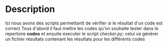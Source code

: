 # Description
Ici nous avons des scripts permettantt de vérifier si le résultat d'un code est correct
Tous d'abord il faut mettre les codes qu'on souhaite tester dans le repertoire **codes**
et ensuite executer le script *checker.py*; celui va générer un fichier résultats 
contenant les résultats pour les différents codes
